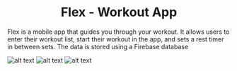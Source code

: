 <h1 align="center">Flex - Workout App</h1>

Flex is a mobile app that guides you through your workout. It allows users to enter their workout list, start their workout in the app, and sets a rest timer in between sets. The data is stored using a Firebase database

![alt text](https://github.com/MarkCaii/Flex-Workout-App/blob/main/screenshots/Workouts.jpg?raw=true)
![alt text](https://github.com/MarkCaii/Flex-Workout-App/blob/main/screenshots/Exercises.jpg?raw=true)
![alt text](https://github.com/MarkCaii/Flex-Workout-App/blob/main/screenshots/Timer.jpg?raw=true)
